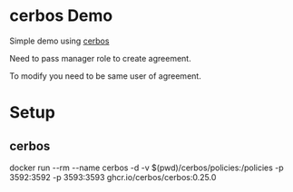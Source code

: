 # cerbos Demo

Simple demo using [cerbos](https://github.com/cerbos/cerbos)

Need to pass manager role to create agreement.

To modify you need to be same user of agreement.

# Setup
## cerbos
docker run --rm --name cerbos -d -v $(pwd)/cerbos/policies:/policies -p 3592:3592 -p 3593:3593  ghcr.io/cerbos/cerbos:0.25.0